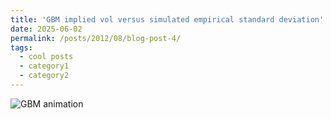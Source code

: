 ```yaml
---
title: 'GBM implied vol versus simulated empirical standard deviation'
date: 2025-06-02
permalink: /posts/2012/08/blog-post-4/
tags:
  - cool posts
  - category1
  - category2
---
```



![GBM animation](https://github.com/KehanLi-1123/KehanLi.github.io/blob/master/videos/gbm_paths_with_analytic_std.gif?raw=true)
